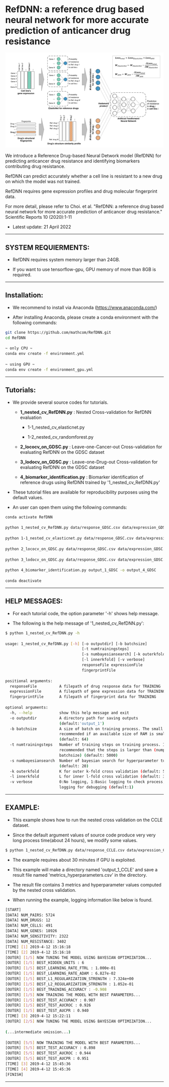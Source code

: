 # RefDNN: a reference drug based neural network for more accurate prediction of anticancer drug resistance

<img src="figs/overview_of_RefDNN.png" alt="thumbnail" width="800px" />

We introduce a Reference Drug-based Neural Detwork model (RefDNN) for predicting anticancer drug resistance and identifying biomarkers contributing drug resistance.

RefDNN can predict accurately whether a cell line is resistant to a new drug on which the model was not trained.

RefDNN requires gene expression profiles and drug molecular fingerprint data.

For more detail, please refer to Choi. et al. "RefDNN: a reference drug based neural network for more accurate prediction of anticancer drug resistance." Scientific Reports 10 (2020):1-11


* Latest update: 21 April 2022

--------------------------------------------------------------------------------------------
## SYSTEM REQUIERMENTS: 

- RefDNN requires system memory larger than 24GB.
    
- If you want to use tensorflow-gpu, GPU memory of more than 8GB is required.


--------------------------------------------------------------------------------------------
## Installation:

- We recommend to install via Anaconda (https://www.anaconda.com/)

- After installing Anaconda, please create a conda environment with the following commands:

```bash
git clone https://github.com/mathcom/RefDNN.git
cd RefDNN

~ only CPU ~
conda env create -f environment.yml

~ using GPU ~
conda env create -f environment_gpu.yml
```


--------------------------------------------------------------------------------------------
## Tutorials:

- We provide several source codes for tutorials.

    - **1_nested_cv_RefDNN.py** : Nested Cross-validation for RefDNN evaluation
    
         - 1-1_nested_cv_elasticnet.py
         
         - 1-2_nested_cv_randomforest.py
    
    - **2_lococv_on_GDSC.py** : Leave-one-Cancer-out Cross-validation for evaluating RefDNN on the GDSC dataset
    
    - **3_lodocv_on_GDSC.py** : Leave-one-Drug-out Cross-validation for evaluating RefDNN on the GDSC dataset
    
    - **4_biomarker_identification.py** : Biomarker identification of reference drugs using RefDNN trained by '1_nested_cv_RefDNN.py'

- These tutorial files are available for reproducibility purposes using the default values.

- An user can open them using the following commands:

```bash
conda activate RefDNN

python 1_nested_cv_RefDNN.py data/response_GDSC.csv data/expression_GDSC.csv data/fingerprint_GDSC.csv -o output_1_GDSC

python 1-1_nested_cv_elasticnet.py data/response_GDSC.csv data/expression_GDSC.csv data/fingerprint_GDSC.csv -o output_1-1_GDSC

python 2_lococv_on_GDSC.py data/response_GDSC.csv data/expression_GDSC.csv data/fingerprint_GDSC.csv data/cell_annotation_GDSC.txt -o output_2_lococv_GDSC

python 3_lodocv_on_GDSC.py data/response_GDSC.csv data/expression_GDSC.csv data/fingerprint_GDSC.csv -o output_3_lodocv_GDSC

python 4_biomarker_identification.py output_1_GDSC -o output_4_GDSC

conda deactivate
```


--------------------------------------------------------------------------------------------
## HELP MESSAGES:

- For each tutorial code, the option parameter '-h' shows help message.

- The following is the help message of '1_nested_cv_RefDNN.py':

```bash    
$ python 1_nested_cv_RefDNN.py -h

usage: 1_nested_cv_RefDNN.py [-h] [-o outputdir] [-b batchsize]
                                  [-t numtrainingsteps]
                                  [-s numbayesiansearch] [-k outerkfold]
                                  [-l innerkfold] [-v verbose]
                                  responseFile expressionFile
                                  fingerprintFile

positional arguments:
  responseFile          A filepath of drug response data for TRAINING
  expressionFile        A filepath of gene expression data for TRAINING
  fingerprintFile       A filepath of fingerprint data for TRAINING

optional arguments:
  -h, --help            show this help message and exit
  -o outputdir          A directory path for saving outputs
                        (default:'output_1')
  -b batchsize          A size of batch on training process. The small size is
                        recommended if an available size of RAM is small
                        (default: 64)
  -t numtrainingsteps   Number of training steps on training process. It is
                        recommended that the steps is larger than (numpairs /
                        batchsize) (default: 5000)
  -s numbayesiansearch  Number of bayesian search for hyperparameter tuning
                        (default: 20)
  -k outerkfold         K for outer k-fold cross validation (default: 5)
  -l innerkfold         L for inner l-fold cross validation (default: 3)
  -v verbose            0:No logging, 1:Basic logging to check process, 2:Full
                        logging for debugging (default:1)
```

    
--------------------------------------------------------------------------------------------
## EXAMPLE:

- This example shows how to run the nested cross validation on the CCLE dataset.

- Since the default argument values of source code produce very very long process time(about 24 hours), we modify some values.

```bash
$ python 1_nested_cv_RefDNN.py data/response_CCLE.csv data/expression_CCLE.csv data/fingerprint_CCLE.csv -o output_1_CCLE -s 10 -t 1000 -b 32
```

- The example requires about 30 minutes if GPU is exploited.

- This example will make a directory named 'output_1_CCLE' and save a result file named 'metrics_hyperparameters.csv' in the directory.

- The result file contains 3 metrics and hyperparameter values computed by the nested cross validation.

- When running the example, logging information like below is found.

```bash
[START]
[DATA] NUM_PAIRS: 5724
[DATA] NUM_DRUGS: 12
[DATA] NUM_CELLS: 491
[DATA] NUM_GENES: 18926
[DATA] NUM_SENSITIVITY: 2322
[DATA] NUM_RESISTANCE: 3402
[TIME] [1] 2019-4-12 15:16:18
[TIME] [2] 2019-4-12 15:16:18
[OUTER] [1/5] NOW TUNING THE MODEL USING BAYESIAN OPTIMIZATION...
[OUTER] [1/5] BEST_HIDDEN_UNITS : 6
[OUTER] [1/5] BEST_LEARNING_RATE_FTRL : 1.000e-01
[OUTER] [1/5] BEST_LEARNING_RATE_ADAM : 6.827e-02
[OUTER] [1/5] BEST_L1_REGULARIZATION_STRENGTH : 7.324e+00
[OUTER] [1/5] BEST_L2_REGULARIZATION_STRENGTH : 1.052e-01
[OUTER] [1/5] BEST_TRAINING_ACCURACY : -0.908
[OUTER] [1/5] NOW TRAINING THE MODEL WITH BEST PARAMETERS...
[OUTER] [1/5] BEST_TEST_ACCURACY : 0.907
[OUTER] [1/5] BEST_TEST_AUCROC : 0.926
[OUTER] [1/5] BEST_TEST_AUCPR : 0.940
[TIME] [3] 2019-4-12 15:22:11
[OUTER] [2/5] NOW TUNING THE MODEL USING BAYESIAN OPTIMIZATION...

(...intermediate omission...)

[OUTER] [5/5] NOW TRAINING THE MODEL WITH BEST PARAMETERS...
[OUTER] [5/5] BEST_TEST_ACCURACY : 0.898
[OUTER] [5/5] BEST_TEST_AUCROC : 0.944
[OUTER] [5/5] BEST_TEST_AUCPR : 0.951
[TIME] [3] 2019-4-12 15:45:36
[TIME] [4] 2019-4-12 15:45:36
[FINISH]
```

--------------------------------------------------------------------------------------------

